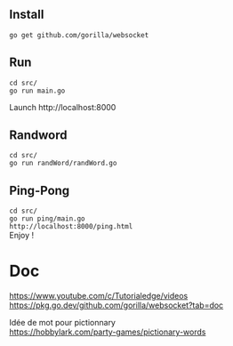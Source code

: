 ## Install
`go get github.com/gorilla/websocket`  

## Run
`cd src/`  
`go run main.go`  

Launch http://localhost:8000

## Randword
`cd src/`  
`go run randWord/randWord.go`  

## Ping-Pong
`cd src/`  
`go run ping/main.go`  
`http://localhost:8000/ping.html`  
Enjoy !  

# Doc
https://www.youtube.com/c/Tutorialedge/videos  
https://pkg.go.dev/github.com/gorilla/websocket?tab=doc  

Idée de mot pour pictionnary  
https://hobbylark.com/party-games/pictionary-words  